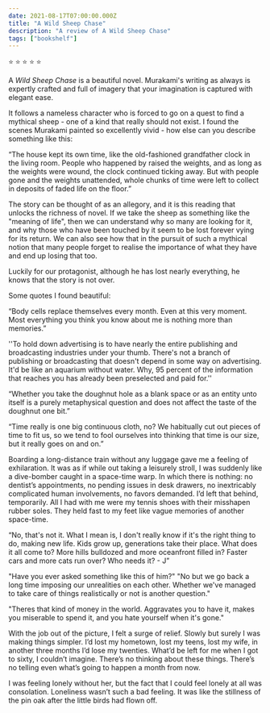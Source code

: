 ```yaml
---    
date: 2021-08-17T07:00:00.000Z
title: "A Wild Sheep Chase"
description: "A review of A Wild Sheep Chase"
tags: ["bookshelf"]
---   
```

⭐ ⭐ ⭐ ⭐ ⭐ 

A <i>Wild Sheep Chase</i> is a beautiful novel. Murakami's writing as always is expertly crafted and full of imagery that your imagination is captured with elegant ease. 

It follows a nameless character who is forced to go on a quest to find a mythical sheep - one of a kind that really should not exist. I found the scenes Murakami painted so excellently vivid - how else can you describe something like this: 

“The house kept its own time, like the old-fashioned grandfather clock in the living room. People who happened by raised the weights, and as long as the weights were wound, the clock continued ticking away. But with people gone and the weights unattended, whole chunks of time were left to collect in deposits of faded life on the floor.” 

The story can be thought of as an allegory, and it is this reading that unlocks the richness of novel. If we take the sheep as something like the "meaning of life", then we can understand why so many are looking for it, and why those who have been touched by it seem to be lost forever vying for its return. We can also see how that in the pursuit of such a mythical notion that many people forget to realise the importance of what they have and end up losing that too. 

Luckily for our protagonist, although he has lost nearly everything, he knows that the story is not over. 

Some quotes I found beautiful: 

“Body cells replace themselves every month. Even at this very moment. Most everything you think you know about me is nothing more than memories.”

''To hold down advertising is to have nearly the entire publishing and broadcasting industries under your thumb. There's not a branch of publishing or broadcasting that doesn't depend in some way on advertising. It'd be like an aquarium without water. Why, 95 percent of the information that reaches you has already been preselected and paid for.''

“Whether you take the doughnut hole as a blank space or as an entity unto itself is a purely metaphysical question and does not affect the taste of the doughnut one bit.”

“Time really is one big continuous cloth, no? We habitually cut out pieces of time to fit us, so we tend to fool ourselves into thinking that time is our size, but it really goes on and on.”

Boarding a long-distance train without any luggage gave me a feeling of exhilaration. It was as if while out taking a leisurely stroll, I was suddenly like a dive-bomber caught in a space-time warp. In which there is nothing: no dentist’s appointments, no pending issues in desk drawers, no inextricably complicated human involvements, no favors demanded. I’d left that behind, temporarily. All I had with me were my tennis shoes with their misshapen rubber soles. They held fast to my feet like vague memories of another space-time.

“No, that's not it. What I mean is, I don't really know if it's the right thing to do, making new life. Kids grow up, generations take their place. What does it all come to? More hills bulldozed and more oceanfront filled in? Faster cars and more cats run over? Who needs it? - J”

"Have you ever asked something like this of him?" "No but we go back a long time imposing our unrealities on each other. Whether we've managed to take care of things realistically or not is another question."

"Theres that kind of money in the world. Aggravates you to have it, makes you miserable to spend it, and you hate yourself when it's gone."

With the job out of the picture, I felt a surge of relief. Slowly but surely I was making things simpler. I’d lost my hometown, lost my teens, lost my wife, in another three months I’d lose my twenties. What’d be left for me when I got to sixty, I couldn’t imagine. There’s no thinking about these things. There’s no telling even what’s going to happen a month from now.

I was feeling lonely without her, but the fact that I could feel lonely at all was consolation. Loneliness wasn’t such a bad feeling. It was like the stillness of the pin oak after the little birds had flown off.